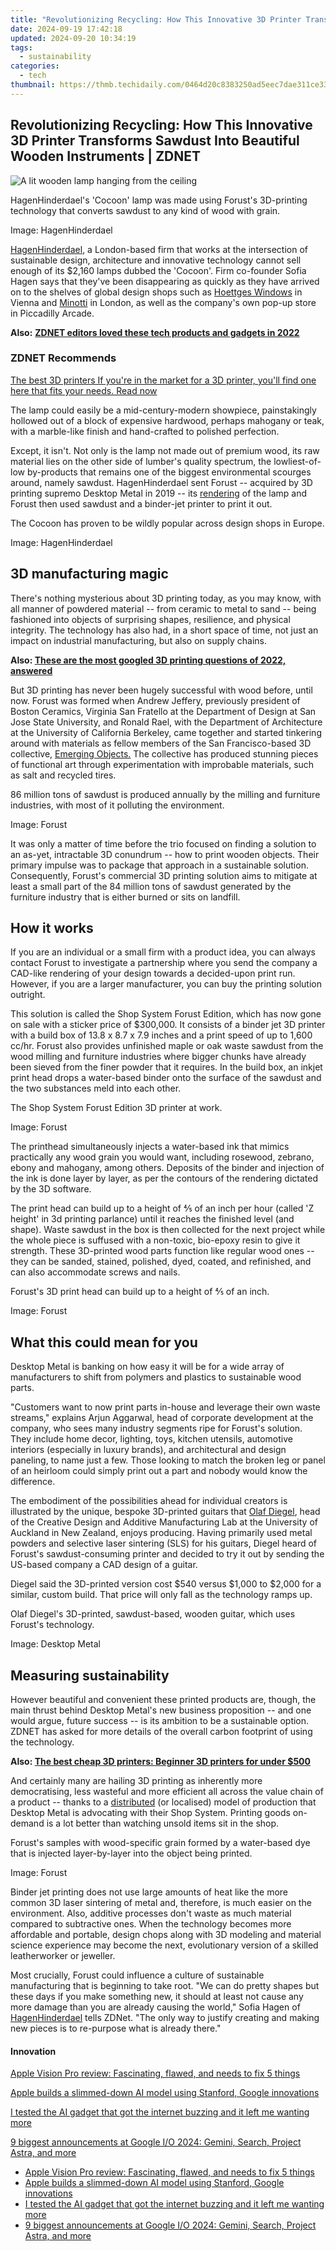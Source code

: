 ```yaml
---
title: "Revolutionizing Recycling: How This Innovative 3D Printer Transforms Sawdust Into Beautiful Wooden Instruments | ZDNET"
date: 2024-09-19 17:42:18
updated: 2024-09-20 10:34:19
tags:
  - sustainability
categories:
  - tech
thumbnail: https://thmb.techidaily.com/0464d20c8383250ad5eec7dae311ce3366a21c1ceecc558739dbb36535dbfcf9.jpg
---
```


## Revolutionizing Recycling: How This Innovative 3D Printer Transforms Sawdust Into Beautiful Wooden Instruments | ZDNET

![A lit wooden lamp hanging from the ceiling](https://www.zdnet.com/a/img/resize/b63919c5b9faf59d50c19c5465995eb178ce7757/2022/11/15/4aa5c537-d23d-4c9a-a3f6-d7ff2fed4323/cocoon-the-one-cropped.jpg?auto=webp&width=1280)

HagenHinderdael's 'Cocoon' lamp was made using Forust's 3D-printing technology that converts sawdust to any kind of wood with grain.

Image: HagenHinderdael

[HagenHinderdael](https://hagenhinderdael.com/), a London-based firm that works at the intersection of sustainable design, architecture and innovative technology cannot sell enough of its $2,160 lamps dubbed the 'Cocoon'. Firm co-founder Sofia Hagen says that they've been disappearing as quickly as they have arrived on to the shelves of global design shops such as [Hoettges Windows](https://www.hoettgeswindows.at) in Vienna and [Minotti](https://minottilondon.com/) in London, as well as the company's own pop-up store in Piccadilly Arcade. 

**Also:** [**ZDNET editors loved these tech products and gadgets in 2022**](https://www.zdnet.com/article/best-tech-products-2022/)

### **ZDNET** Recommends

[The best 3D printers If you're in the market for a 3D printer, you'll find one here that fits your needs.  Read now](https://www.zdnet.com/article/best-3d-printer/)

The lamp could easily be a mid-century-modern showpiece, painstakingly hollowed out of a block of expensive hardwood, perhaps mahogany or teak, with a marble-like finish and hand-crafted to polished perfection.

Except, it isn't. Not only is the lamp not made out of premium wood, its raw material lies on the other side of lumber's quality spectrum, the lowliest-of-low by-products that remains one of the biggest environmental scourges around, namely sawdust. HagenHinderdael sent Forust -- acquired by 3D printing supremo Desktop Metal in 2019 -- its [rendering](https://hagenhinderdael.com/wp-content/uploads/2021/06/Cocoon%5FSpecificationSheet.pdf) of the lamp and Forust then used sawdust and a binder-jet printer to print it out. 

The Cocoon has proven to be wildly popular across design shops in Europe.

Image: HagenHinderdael

## 3D manufacturing magic

There's nothing mysterious about 3D printing today, as you may know, with all manner of powdered material -- from ceramic to metal to sand -- being fashioned into objects of surprising shapes, resilience, and physical integrity. The technology has also had, in a short space of time, not just an impact on industrial manufacturing, but also on supply chains. 

**Also: [These are the most googled 3D printing questions of 2022, answered](https://www.zdnet.com/article/answered-the-most-googled-3d-printing-questions-of-2022/)**

But 3D printing has never been hugely successful with wood before, until now. Forust was formed when Andrew Jeffery, previously president of Boston Ceramics, Virginia San Fratello at the Department of Design at San Jose State University, and Ronald Rael, with the Department of Architecture at the University of California Berkeley, came together and started tinkering around with materials as fellow members of the San Francisco-based 3D collective, [Emerging Objects.](http://emergingobjects.com/portfolio/) The collective has produced stunning pieces of functional art through experimentation with improbable materials, such as salt and recycled tires.

86 million tons of sawdust is produced annually by the milling and furniture industries, with most of it polluting the environment.

Image: Forust

It was only a matter of time before the trio focused on finding a solution to an as-yet, intractable 3D conundrum -- how to print wooden objects. Their primary impulse was to package that approach in a sustainable solution. Consequently, Forust's commercial 3D printing solution aims to mitigate at least a small part of the 84 million tons of sawdust generated by the furniture industry that is either burned or sits on landfill. 

## How it works  

If you are an individual or a small firm with a product idea, you can always contact Forust to investigate a partnership where you send the company a CAD-like rendering of your design towards a decided-upon print run. However, if you are a larger manufacturer, you can buy the printing solution outright.

This solution is called the Shop System Forust Edition, which has now gone on sale with a sticker price of $300,000\. It consists of a binder jet 3D printer with a build box of 13.8 x 8.7 x 7.9 inches and a print speed of up to 1,600 cc/hr. Forust also provides unfinished maple or oak waste sawdust from the wood milling and furniture industries where bigger chunks have already been sieved from the finer powder that it requires. In the build box, an inkjet print head drops a water-based binder onto the surface of the sawdust and the two substances meld into each other. 

The Shop System Forust Edition 3D printer at work.

Image: Forust

The printhead simultaneously injects a water-based ink that mimics practically any wood grain you would want, including rosewood, zebrano, ebony and mahogany, among others. Deposits of the binder and injection of the ink is done layer by layer, as per the contours of the rendering dictated by the 3D software. 

The print head can build up to a height of ⅘ of an inch per hour (called 'Z height' in 3d printing parlance) until it reaches the finished level (and shape). Waste sawdust in the box is then collected for the next project while the whole piece is suffused with a non-toxic, bio-epoxy resin to give it strength. These 3D-printed wood parts function like regular wood ones -- they can be sanded, stained, polished, dyed, coated, and refinished, and can also accommodate screws and nails.

Forust's 3D print head can build up to a height of ⅘ of an inch.

Image: Forust

## What this could mean for you

Desktop Metal is banking on how easy it will be for a wide array of manufacturers to shift from polymers and plastics to sustainable wood parts. 

"Customers want to now print parts in-house and leverage their own waste streams," explains Arjun Aggarwal, head of corporate development at the company, who sees many industry segments ripe for Forust's solution. They include home decor, lighting, toys, kitchen utensils, automotive interiors (especially in luxury brands), and architectural and design paneling, to name just a few. Those looking to match the broken leg or panel of an heirloom could simply print out a part and nobody would know the difference.

The embodiment of the possibilities ahead for individual creators is illustrated by the unique, bespoke 3D-printed guitars that [Olaf Diegel](https://habr.com/en/company/top3dshop/blog/647219/), head of the Creative Design and Additive Manufacturing Lab at the University of Auckland in New Zealand, enjoys producing. Having primarily used metal powders and selective laser sintering (SLS) for his guitars, Diegel heard of Forust's sawdust-consuming printer and decided to try it out by sending the US-based company a CAD design of a guitar. 

Diegel said the 3D-printed version cost $540 versus $1,000 to $2,000 for a similar, custom build. That price will only fall as the technology ramps up.

Olaf Diegel's 3D-printed, sawdust-based, wooden guitar, which uses Forust's technology.

Image: Desktop Metal

## Measuring sustainability

However beautiful and convenient these printed products are, though, the main thrust behind Desktop Metal's new business proposition -- and one would argue, future success -- is its ambition to be a sustainable option. ZDNET has asked for more details of the overall carbon footprint of using the technology. 

**Also: [The best cheap 3D printers: Beginner 3D printers for under $500](https://www.zdnet.com/article/best-cheap-3d-printer/)**

And certainly many are hailing 3D printing as inherently more democratising, less wasteful and more efficient all across the value chain of a product -- thanks to a [distributed](https://amfg.ai/2021/03/15/why-should-companies-embrace-distributed-additive-manufacturing/) (or localised) model of production that Desktop Metal is advocating with their Shop System. Printing goods on-demand is a lot better than watching unsold items sit in the shop. 

Forust's samples with wood-specific grain formed by a water-based dye that is injected layer-by-layer into the object being printed.

Image: Forust

Binder jet printing does not use large amounts of heat like the more common 3D laser sintering of metal and, therefore, is much easier on the environment. Also, additive processes don't waste as much material compared to subtractive ones. When the technology becomes more affordable and portable, design chops along with 3D modeling and material science experience may become the next, evolutionary version of a skilled leatherworker or jeweller.

Most crucially, Forust could influence a culture of sustainable manufacturing that is beginning to take root. "We can do pretty shapes but these days if you make something new, it should at least not cause any more damage than you are already causing the world," Sofia Hagen of [HagenHinderdael](https://hagenhinderdael.com/) tells ZDNet. "The only way to justify creating and making new pieces is to re-purpose what is already there."

#### Innovation

[Apple Vision Pro review: Fascinating, flawed, and needs to fix 5 things](https://www.zdnet.com/article/apple-vision-pro-review/ "Apple Vision Pro review: Fascinating, flawed, and needs to fix 5 things")

[Apple builds a slimmed-down AI model using Stanford, Google innovations](https://www.zdnet.com/article/apple-builds-a-slimmed-down-ai-model-using-stanford-google-innovations/ "Apple builds a slimmed-down AI model using Stanford, Google innovations")

[I tested the AI gadget that got the internet buzzing and it left me wanting more](https://www.zdnet.com/article/i-tested-the-ai-gadget-that-got-the-internet-buzzing-and-it-left-me-wanting-more/ "I tested the AI gadget that got the internet buzzing and it left me wanting more")

[9 biggest announcements at Google I/O 2024: Gemini, Search, Project Astra, and more](https://www.zdnet.com/article/is-openai-sweating-9-google-features-announced-for-gemini-search-android-and-more/ "9 biggest announcements at Google I/O 2024: Gemini, Search, Project Astra, and more")

* [Apple Vision Pro review: Fascinating, flawed, and needs to fix 5 things](https://www.zdnet.com/article/apple-vision-pro-review/ "Apple Vision Pro review: Fascinating, flawed, and needs to fix 5 things")
* [Apple builds a slimmed-down AI model using Stanford, Google innovations](https://www.zdnet.com/article/apple-builds-a-slimmed-down-ai-model-using-stanford-google-innovations/ "Apple builds a slimmed-down AI model using Stanford, Google innovations")
* [I tested the AI gadget that got the internet buzzing and it left me wanting more](https://www.zdnet.com/article/i-tested-the-ai-gadget-that-got-the-internet-buzzing-and-it-left-me-wanting-more/ "I tested the AI gadget that got the internet buzzing and it left me wanting more")
* [9 biggest announcements at Google I/O 2024: Gemini, Search, Project Astra, and more](https://www.zdnet.com/article/is-openai-sweating-9-google-features-announced-for-gemini-search-android-and-more/ "9 biggest announcements at Google I/O 2024: Gemini, Search, Project Astra, and more")

<ins class="adsbygoogle"
     style="display:block"
     data-ad-format="autorelaxed"
     data-ad-client="ca-pub-7571918770474297"
     data-ad-slot="1223367746"></ins>



<ins class="adsbygoogle"
     style="display:block"
     data-ad-client="ca-pub-7571918770474297"
     data-ad-slot="8358498916"
     data-ad-format="auto"
     data-full-width-responsive="true"></ins>
